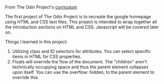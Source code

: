 From The Odin Project's [curriculum](http://www.theodinproject.com/courses/web-development-101/lessons/html-css)

The first project of The Odin Project is to recreate the google homepage using HTML and CSS text files. This project is intended to wrap together all the introduction sections on HTML and CSS. Javascript will be covered later on.

Things I learned in this project:
1. Utilizing class and ID selectors for attributes. You can select specific items in HTML for CSS properties. 
2. Floats will override the flow of the document. The "children" aren't technically occupying space and thus the parent element collapses upon itself. You can use the overflow: hidden; to the parent element to override this. 